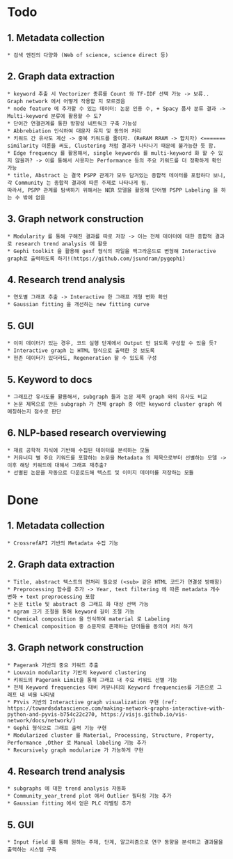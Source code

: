 # Todo
## 1. Metadata collection
    * 검색 엔진의 다양화 (Web of science, science direct 등)

## 2. Graph data extraction
    * keyword 추출 시 Vectorizer 종류를 Count 와 TF-IDF 선택 가능 -> 보류.. Graph network 에서 어떻게 작용할 지 모르겠음
    * node feature 에 추가할 수 있는 데이터: 논문 인용 수, + Spacy 품사 분류 결과 -> Multi-keyword 분류에 활용할 수 도?
    * 단어간 연결관계를 통한 방향성 네트워크 구축 가능성
    * Abbrebiation 인식하여 대문자 유지 및 동의어 처리
    * 키워드 간 유사도 계산 -> 중복 키워드를 줄이자. (ReRAM RRAM -> 합치자) <======= similarity 이론을 써도, Clustering 처럼 결과가 나타나기 때문에 불가능한 듯 함.
    * Edge frequency 를 활용해서, single keywords 를 multi-keyword 화 할 수 있지 않을까? -> 이를 통해서 사용자는 Performance 등의 주요 키워드를 더 정확하게 확인 가능
    * title, Abstract 는 결국 PSPP 관계가 모두 담겨있는 종합적 데이터를 포함하다 보니, 각 Community 는 종합적 결과에 따른 주제로 나타나게 됨.
    따라서, PSPP 관계를 탐색하기 위해서는 NER 모델을 활용해 단어별 PSPP Labeling 을 하는 수 밖에 없음

## 3. Graph network construction
    * Modularity 를 통해 구해진 결과를 따로 저장 -> 이는 전체 데이터에 대한 종합적 결과로 research trend analysis 에 활용
    * Gephi toolkit 을 활용해 gexf 형식의 파일을 백그라운드로 변형해 Interactive graph로 출력하도록 하기!(https://github.com/jsundram/pygephi)

## 4. Research trend analysis
    * 연도별 그래프 추출 -> Interactive 한 그래프 개형 변화 확인
    * Gaussian fitting 을 개선하는 new fitting curve
    
## 5. GUI
    * 이미 데이터가 있는 경우, 코드 실행 단계에서 Output 만 읽도록 구성할 수 있을 듯?
    * Interactive graph 는 HTML 형식으로 출력한 것 보도록
    * 현존 데이터가 있더라도, Regeneration 할 수 있도록 구성

## 5. Keyword to docs
    * 그래프간 유사도를 활용해서, subgraph 들과 논문 제목 graph 와의 유사도 비교 
    * 논문 제목으로 만든 subgraph 가 전체 graph 중 어떤 keyword cluster graph 에 매칭하는지 점수로 판단
    
## 6. NLP-based research overviewing
    * 재료 공학적 지식에 기반해 수집된 데이터를 분석하는 모듈
    * 커뮤너티 별 주요 키워드를 포함하는 논문을 Metadata 의 제목으로부터 선별하는 모델 -> 이후 해당 키워드에 대해서 그래프 재추출?
    * 선별된 논문을 자동으로 다운로드해 텍스트 및 이미지 데이터를 저장하는 모듈

# Done
## 1. Metadata collection
    * CrossrefAPI 기반의 Metadata 수집 기능

## 2. Graph data extraction
    * Title, abstract 텍스트의 전처리 필요성 (<sub> 같은 HTML 코드가 연결성 방해함)
    * Preprocessing 함수를 추가 -> Year, text filtering 에 따른 metadata 개수 변화 + text preprocessing 포함
    * 논문 title 및 abstract 중 그래프 화 대상 선택 가능
    * ngram 크기 조절을 통해 keyword 길이 조절 가능
    * Chemical composition 을 인식하여 material 로 Labeling
    * Chemical composition 중 소문자로 존재하는 단어들을 동의어 처리 하기

## 3. Graph network construction
    * Pagerank 기반의 중요 키워드 추출
    * Louvain modularity 기반의 keyword clustering
    * 키워드의 Pagerank Limit을 통해 그래프 내 주요 키워드 선별 기능
    * 전체 Keyword frequencies 대비 커뮤니티의 Keyword frequencies를 기준으로 그래프 내 비율 나타냄
    * PYvis 기반의 Interactive graph visualization 구현 (ref: https://towardsdatascience.com/making-network-graphs-interactive-with-python-and-pyvis-b754c22c270, https://visjs.github.io/vis-network/docs/network/)
    * Gephi 형식으로 그래프 출력 기능 구현
    * Modularized cluster 를 Material, Processing, Structure, Property, Performance ,Other 로 Manual labeling 기능 추가
    * Recursively graph modularize 가 가능하게 구현

## 4. Research trend analysis
    * subgraphs 에 대한 trend analysis 자동화
    * Community_year_trend plot 에서 Outlier 필터링 기능 추가
    * Gaussian fitting 에서 얻은 PLC 라벨링 추가

## 5. GUI
    * Input field 를 통해 원하는 주제, 단계, 알고리즘으로 연구 동향을 분석하고 결과물을 출력하는 시스템 구축